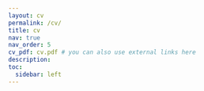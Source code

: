 ```yaml
---
layout: cv
permalink: /cv/
title: cv
nav: true
nav_order: 5
cv_pdf: cv.pdf # you can also use external links here
description:
toc:
  sidebar: left
---
```

